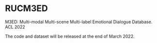 # RUCM3ED
M3ED: Multi-modal Multi-scene Multi-label Emotional Dialogue Database. ACL 2022


The code and dataset will be released at the end of March 2022.

